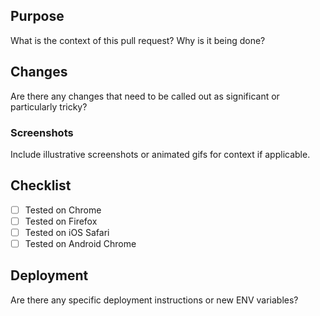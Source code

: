 ## Purpose

What is the context of this pull request? Why is it being done?

## Changes

Are there any changes that need to be called out as significant or particularly tricky?

### Screenshots

Include illustrative screenshots or animated gifs for context if applicable.

## Checklist

- [ ] Tested on Chrome
- [ ] Tested on Firefox
- [ ] Tested on iOS Safari
- [ ] Tested on Android Chrome

## Deployment

Are there any specific deployment instructions or new ENV variables?

